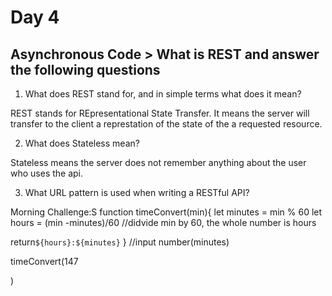 # Day 4

## Asynchronous Code > What is REST and answer the following questions
1. What does REST stand for, and in simple terms what does it mean?

REST stands for REpresentational State Transfer. It means the server will transfer to the client a represtation of the  state of the a requested resource.

2. What does Stateless mean?

Stateless means the server does not remember anything about the user who uses the api.



3. What URL pattern is used when writing a RESTful API?


Morning Challenge:S
function timeConvert(min){
let minutes = min % 60
let hours = (min -minutes)/60
//didvide min by 60, the whole number is hours


return`${hours}:${minutes}`
}
//input number(minutes)

timeConvert(147

)